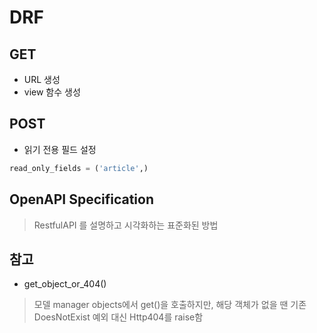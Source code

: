 # DRF

## GET

- URL 생성
- view 함수 생성

## POST

- 읽기 전용 필드 설정
```python
read_only_fields = ('article',)
```

## OpenAPI Specification
> RestfulAPI 를 설명하고 시각화하는 표준화된 방법

## 참고
- get_object_or_404()
> 모델 manager objects에서 get()을 호출하지만, 해당 객체가 없을 땐 기존 DoesNotExist 예외 대신 Http404를 raise함
